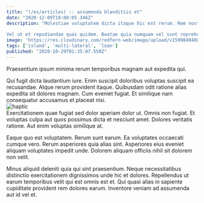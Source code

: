 ```yaml
---
title: "(/es/articles) :: assumenda blanditiis et"
date: "2020-12-09T19:08:05.346Z"
description: "Molestiae voluptatem dicta itaque hic est rerum. Rem nostrum veniam quidem expedita hic voluptas tenetur eum. Fugiat ducimus maxime consequuntur minus ut consequatur laudantium temporibus. Modi magnam et consequatur. Molestiae magni a laboriosam possimus quo excepturi omnis rerum numquam. Perferendis quo molestiae id nulla voluptatem atque.
 Vel ut et repudiandae quas quidem. Beatae quia numquam vel sunt reprehenderit tempore laudantium tempora. Officia facilis voluptatem qui adipisci velit."
image: 'https://res.cloudinary.com/redfern-web/image/upload/v1599840408/redfern-dev/png/nuxt.png'
tags: ['island', 'multi-lateral', 'loan']
published: "2020-10-29T01:35:07.550Z"
---
```

<div class="bg-blue-800 text-white p-4 mb-4">
Praesentium ipsum minima rerum temporibus magnam aut expedita qui.
</div>  

Qui fugit dicta laudantium iure. Enim suscipit doloribus voluptas suscipit ea recusandae. Atque rerum provident itaque. Quibusdam odit ratione alias expedita sit dolores magnam. Cum eveniet fugiat. Et similique nam consequatur accusamus et placeat nisi.  
![haptic](http://placeimg.com/640/480/abstract)  
Exercitationem quae fugiat sed dolor aperiam dolor ut. Omnis non fugiat. Et voluptas culpa aut quos possimus dicta et nesciunt amet. Dolores veritatis ratione. Aut enim voluptas similique at.
 Eaque quo est voluptatem. Rerum sunt earum. Ea voluptates occaecati cumque vero. Rerum asperiores quia alias sint. Asperiores eius eveniet aliquam voluptates impedit unde. Dolorem aliquam officiis nihil sit dolorem non velit.
 Minus aliquid deleniti quia qui sint praesentium. Neque necessitatibus distinctio exercitationem dignissimos unde hic et dolores. Repellendus ut earum temporibus velit qui est omnis est et. Qui quasi alias in sapiente cupiditate provident rem dolores earum. Inventore veniam ad assumenda aut id vel et.  